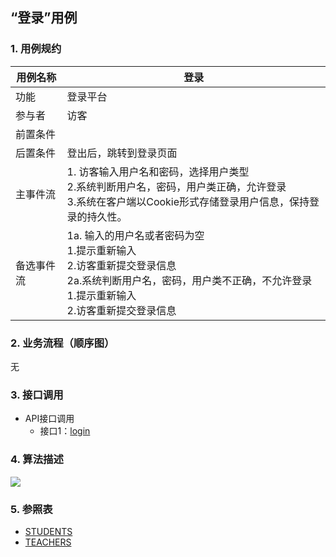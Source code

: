 ## “登录”用例

### 1. 用例规约

用例名称 | 登录
---|---
功能 | 登录平台
参与者 | 访客
前置条件 | 
后置条件 | 登出后，跳转到登录页面
主事件流 | 1. 访客输入用户名和密码，选择用户类型 <br>2.系统判断用户名，密码，用户类正确，允许登录<br>3.系统在客户端以Cookie形式存储登录用户信息，保持登录的持久性。
备选事件流 | 1a. 输入的用户名或者密码为空 <br> 1.提示重新输入 <br>  2.访客重新提交登录信息 <br>2a.系统判断用户名，密码，用户类不正确，不允许登录 <br>1.提示重新输入 <br>  2.访客重新提交登录信息

### 2. 业务流程（顺序图）
无

### 3. 接口调用
 
- API接口调用
    - 接口1：[login](../impl/login.md)

### 4. 算法描述
![](../images/登录算法描述.png)
 

### 5. 参照表
- [STUDENTS](../数据库设计.md)
- [TEACHERS](../数据库设计.md)
